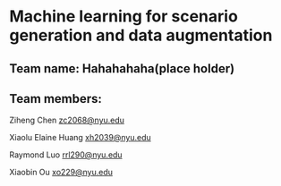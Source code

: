 # Machine learning for scenario generation and data augmentation

## Team name: Hahahahaha(place holder)

## Team members:

Ziheng	Chen	zc2068@nyu.edu

Xiaolu Elaine	Huang	xh2039@nyu.edu

Raymond	Luo	rrl290@nyu.edu

Xiaobin	Ou	xo229@nyu.edu
